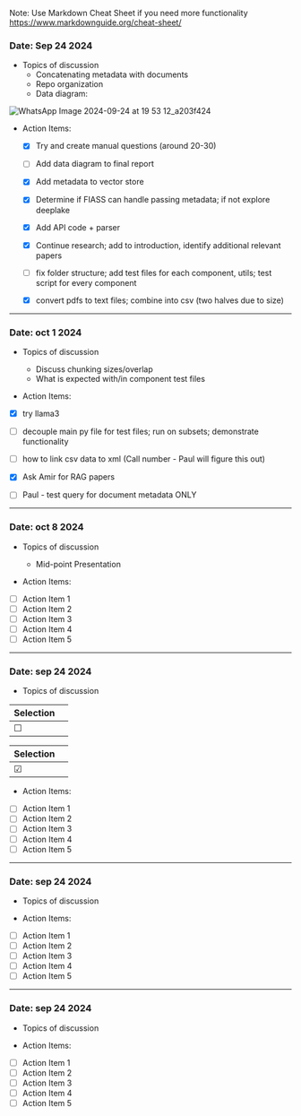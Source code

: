 Note: Use Markdown Cheat Sheet if you need more functionality
https://www.markdownguide.org/cheat-sheet/
### Date: Sep 24 2024 
- Topics of discussion
    - Concatenating metadata with documents
    - Repo organization
    - Data diagram:

![WhatsApp Image 2024-09-24 at 19 53 12_a203f424](https://github.com/user-attachments/assets/7868fbcc-1f64-4a4b-b408-81b515e24889)


- Action Items:
    * [x] Try and create manual questions (around 20-30)
    * [ ] Add data diagram to final report
    * [x] Add metadata to vector store
    * [x] Determine if FIASS can handle passing metadata; if not explore deeplake
    * [x] Add API code + parser
    * [x] Continue research; add to introduction, identify additional relevant papers
    * [ ] fix folder structure; add test files for each component, utils; test script for every component
    * [x] convert pdfs to text files; combine into csv (two halves due to size)


---
### Date: oct 1 2024 
- Topics of discussion
    - Discuss chunking sizes/overlap
    - What is expected with/in component test files

- Action Items:
* [x] try llama3
* [ ] decouple main py file for test files; run on subsets; demonstrate functionality
* [ ] how to link csv data to xml (Call number - Paul will figure this out)
* [x] Ask Amir for RAG papers
* [ ] Paul - test query for document metadata ONLY



---
### Date: oct 8 2024 
- Topics of discussion
    - Mid-point Presentation

- Action Items:
* [ ] Action Item 1
* [ ] Action Item 2
* [ ] Action Item 3
* [ ] Action Item 4
* [ ] Action Item 5
---
### Date: sep 24 2024 
- Topics of discussion


| Selection |        |
| --------- | ------ |
| &#x2610;  |

| Selection |        |
| --------- | ------ |
| &#x2611; |

- Action Items:
* [ ] Action Item 1
* [ ] Action Item 2
* [ ] Action Item 3
* [ ] Action Item 4
* [ ] Action Item 5
---
### Date: sep 24 2024 
- Topics of discussion




- Action Items:
* [ ] Action Item 1
* [ ] Action Item 2
* [ ] Action Item 3
* [ ] Action Item 4
* [ ] Action Item 5
---
### Date: sep 24 2024 
- Topics of discussion




- Action Items:
* [ ] Action Item 1
* [ ] Action Item 2
* [ ] Action Item 3
* [ ] Action Item 4
* [ ] Action Item 5
